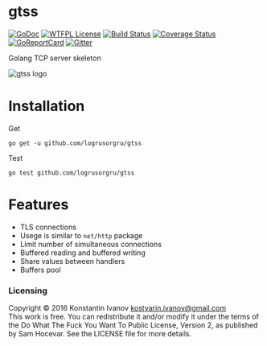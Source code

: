 gtss
====

[![GoDoc](https://godoc.org/github.com/logrusorgru/gtss?status.svg)](https://godoc.org/github.com/logrusorgru/gtss)
[![WTFPL License](https://img.shields.io/badge/license-wtfpl-blue.svg)](http://www.wtfpl.net/about/)
[![Build Status](https://travis-ci.org/logrusorgru/gtss.svg)](https://travis-ci.org/logrusorgru/gtss)
[![Coverage Status](https://coveralls.io/repos/logrusorgru/gtss/badge.svg?branch=master)](https://coveralls.io/r/logrusorgru/gtss?branch=master)
[![GoReportCard](https://goreportcard.com/badge/logrusorgru/gtss)](https://goreportcard.com/report/logrusorgru/gtss)
[![Gitter](https://img.shields.io/badge/chat-on_gitter-46bc99.svg?logo=data:image%2Fsvg%2Bxml%3Bbase64%2CPHN2ZyB4bWxucz0iaHR0cDovL3d3dy53My5vcmcvMjAwMC9zdmciIGhlaWdodD0iMTQiIHdpZHRoPSIxNCI%2BPGcgZmlsbD0iI2ZmZiI%2BPHJlY3QgeD0iMCIgeT0iMyIgd2lkdGg9IjEiIGhlaWdodD0iNSIvPjxyZWN0IHg9IjIiIHk9IjQiIHdpZHRoPSIxIiBoZWlnaHQ9IjciLz48cmVjdCB4PSI0IiB5PSI0IiB3aWR0aD0iMSIgaGVpZ2h0PSI3Ii8%2BPHJlY3QgeD0iNiIgeT0iNCIgd2lkdGg9IjEiIGhlaWdodD0iNCIvPjwvZz48L3N2Zz4%3D&logoWidth=10)](https://gitter.im/logrusorgru/gtss)

Golang TCP server skeleton

![gtss logo](https://github.com/logrusorgru/gtss/blob/master/gopher_gtss.png)

# Installation

Get
```
go get -u github.com/logrusorgru/gtss
```
Test
```
go test github.com/logrusorgru/gtss
```

# Features

+ TLS connections
+ Usege is similar to `net/http` package
+ Limit number of simultaneous connections
+ Buffered reading and buffered writing
+ Share values between handlers
+ Buffers pool


### Licensing

Copyright &copy; 2016 Konstantin Ivanov <kostyarin.ivanov@gmail.com>  
This work is free. You can redistribute it and/or modify it under the
terms of the Do What The Fuck You Want To Public License, Version 2,
as published by Sam Hocevar. See the LICENSE file for more details.
